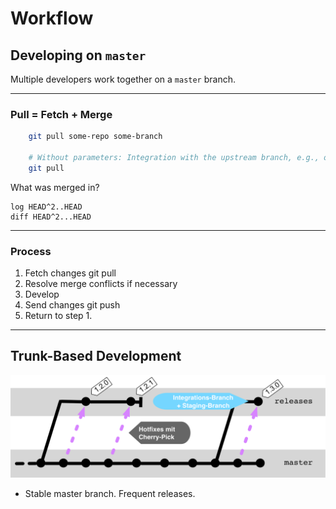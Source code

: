 # Workflow
## Developing on `master`

Multiple developers work together on a `master` branch.

<!-- .slide: data-background-image="sections/workflow-auf-dem-master-entwickeln/trunk-based.png" data-background-opacity="0.4" -->


---

### Pull = Fetch + Merge

```bash
    git pull some-repo some-branch

    # Without parameters: Integration with the upstream branch, e.g., origin/master
    git pull
```


What was merged in?

    log HEAD^2..HEAD
    diff HEAD^2...HEAD


---

### Process

1. Fetch changes
        git pull
1. Resolve merge conflicts if necessary
1. Develop
1. Send changes
       git push
1. Return to step 1.


---


## Trunk-Based Development

![Gitflow trunk](abb-branching-strategie-trunk.png)

* Stable master branch. Frequent releases.


